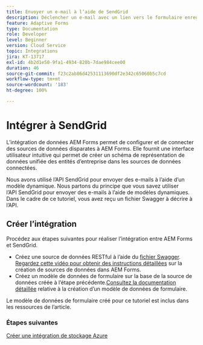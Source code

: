 ```yaml
---
title: Envoyer un e-mail à l’aide de SendGrid
description: Déclencher un e-mail avec un lien vers le formulaire enregistré
feature: Adaptive Forms
type: Documentation
role: Developer
level: Beginner
version: Cloud Service
topic: Integrations
jira: KT-13717
exl-id: 4b2d1e50-9fa1-4934-820b-7dae984cee00
duration: 46
source-git-commit: f23c2ab86d42531113690df2e342c65060b5c7cd
workflow-type: tm+mt
source-wordcount: '183'
ht-degree: 100%

---
```


# Intégrer à SendGrid

L’intégration de données AEM Forms permet de configurer et de connecter des sources de données disparates à AEM Forms. Elle fournit une interface utilisateur intuitive qui permet de créer un schéma de représentation de données unifiée des entités d’entreprise dans les sources de données connectées.

Nous avons utilisé l’API SendGrid pour envoyer des e-mails à l’aide d’un modèle dynamique. Nous partons du principe que vous savez utiliser l’API SendGrid pour envoyer des e-mails à l’aide de modèles dynamiques. Dans le cadre de ce tutoriel, vous avez reçu un fichier Swagger à décrire à l’API.

## Créer l’intégration

Procédez aux étapes suivantes pour réaliser l’intégration entre AEM Forms et SendGrid.

* Créez une source de données RESTful à l’aide du [fichier Swagger](./assets/SendGridWithDynamicTemplate.yaml). [Regardez cette vidéo pour obtenir des instructions détaillées](https://experienceleague.adobe.com/docs/experience-manager-learn/forms/ic-web-channel-tutorial/parttwo.html?lang=fr) sur la création de sources de données dans AEM Forms.
* Créez un modèle de données de formulaire sur la base de la source de données créée à l’étape précédente.[Consultez la documentation détaillée](https://experienceleague.adobe.com/docs/experience-manager-cloud-service/content/forms/integrate/use-form-data-model/create-form-data-models.html?lang=fr) relative à la création d’un modèle de données de formulaire.

Le modèle de données de formulaire créé pour ce tutoriel est inclus dans les ressources de l’article.

### Étapes suivantes

[Créer une intégration de stockage Azure](./create-fdm.md)
